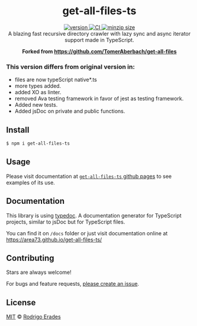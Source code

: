 <h1 align="center">
  get-all-files-ts
</h1>

<div align="center">
  <a href="https://npmjs.org/package/@a73/get-all-files-ts">
    <img src="https://badgen.now.sh/npm/v/@a73/get-all-files-ts" alt="version" />
  </a>
  <a href="https://github.com/area73/get-all-files-ts/actions">
    <img src="https://github.com/area73/get-all-files-ts/workflows/CI/badge.svg" alt="CI" />
  </a>
  <a href="https://bundlephobia.com/result?p=@a73/get-all-files-ts">
    <img src="https://badgen.net/bundlephobia/minzip/@a73/get-all-files-ts" alt="minzip size" />
  </a>
</div>

<div align="center">
  A blazing fast recursive directory crawler with lazy sync and async iterator support made in TypeScript.

  **Forked from https://github.com/TomerAberbach/get-all-files**
</div>

### This version differs from original version in:

* files are now typeScript native*.ts
* more types added.
* added XO as linter.
* removed Ava testing framework in favor of  jest as testing framework.
* Added new tests.
* Added jsDoc on private and public functions.

## Install

```sh
$ npm i get-all-files-ts
```

## Usage
Please visit documentation at [`get-all-files-ts` github pages](https://area73.github.io/get-all-files-ts/) to see examples of its use.


## Documentation
This library is using [typedoc](https://typedoc.org/).
A documentation generator for TypeScript projects, similar to jsDoc but for TypeScript files.

You can find it on `/docs` folder or just visit documentation online at https://area73.github.io/get-all-files-ts/

## Contributing

Stars are always welcome!

For bugs and feature requests,
[please create an issue](https://github.com/area73/get-all-files-ts/issues/new).

## License

[MIT](https://github.com/area73/get-all-files-ts/blob/main/license) ©
[Rodrigo Erades](https://github.com/area73)
